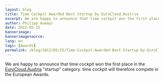 ```yaml
---
layout: blog
title: Time Cockpit Awarded Best Startup by EuroCloud.Austria
excerpt: We are happy to announce that time cockpit won the first place in the EuroCloud.Austria "startup" category. time cockpit will therefore compete in the European Awards.
author: Philipp Aumayr
date: 2012-05-25
bannerimage: 
bannerimagesource: 
lang: en
tags: [Awards]
permalink: /blog/2012/05/25/Time-Cockpit-Awarded-Best-Startup-by-EuroCloudAustria
---
```


<p>We are happy to announce that time cockpit won the first place in the <a href="http://www.eurocloud.at/award.html" target="_blank">EuroCloud.Austria</a> "startup" category. time cockpit will therefore compete in the European Awards.</p>